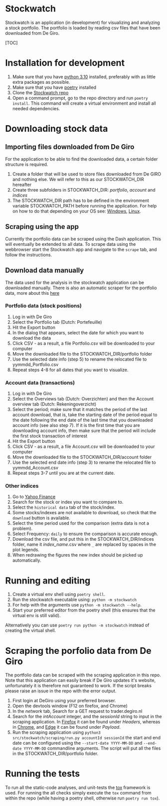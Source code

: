 <h1 id="header">Stockwatch</h1>

Stockwatch is an application (in development) for visualizing and analyzing a stock
portfolio. The portfolio is loaded by reading csv files that have been downloaded from
De Giro.

[TOC]

# Installation for development

1. Make sure that you have [python 3.10] installed, preferably with as little extra
   packages as possible.
2. Make sure that you have [poetry] installed
3. Clone the [Stockwatch repo]
4. Open a command prompt, go to the repo directory and run `poetry install`. This
   command will create a virtual environment and install all needed dependencies.

# Downloading stock data

## Importing files downloaded from De Giro
For the application to be able to find the downloaded data, a certain folder structure
is required.

1. Create a folder that will be used to store files downloaded from De GIRO and nothing
   else. We will refer to this as our STOCKWATCH\_DIR hereafter
2. Create three subfolders in STOCKWATCH\_DIR: *portfolio*, *account* and *indices*
3. The STOCKWATCH\_DIR path has to be defined in the environment variable
   STOCKWATCH\_PATH before running the application. For help on how to do that
   depending on your OS see: [Windows][WindowsEnv], [Linux][LinuxEnv].

## Scraping using the app

Currently the portfolio data can be scraped using the Dash application. This will
eventually be extended to all data. To scrape data using the webbrowser start the
Stockwatch app and navigate to the `scrape` tab, and follow the instructions.

## Download data manually

The data used for the analysis in the stockwatch application can be downloaded manually.
There is also an automatic scraper for the portfolio data, more about this
[here](#markdown-header-scraping-the-porfolio-data-from-de-giro)

### Portfolio data (stock positions)

1. Log in with De Giro
2. Select the Portfolio tab (Dutch: Portefeuille)
3. Hit the Export button
4. In the dialog that appears, select the date for which you want to download the data
5. Click CSV - as a result, a file Portfolio.csv will be downloaded to your computer
6. Move the downloaded file to the STOCKWATCH\_DIR/portfolio folder
7. Use the selected date info (step 5) to rename the relocated file to
   yymmdd\_Portfolio.csv
8. Repeat steps 4-8 for all dates that you want to visualize.

### Account data (transactions)

1. Log in with De Giro
2. Select the Overviews tab (Dutch: Overzichten) and then the Account overview tab
   (Dutch: Rekeningoverzicht)
3. Select the period; make sure that it matches the period of the last account download,
   that is, take the starting date of the period equal to the date following
   the end date of the last time that you downloaded account info (see also step 7).
   If it is the first time that you are downloading account info, then make sure that
   the period will include the first stock transaction of interest
4. Hit the Export button
5. Click CSV - as a result, a file Account.csv will be downloaded to your computer
6. Move the downloaded file to the STOCKWATCH\_DIR/account folder
7. Use the selected end date info (step 3) to rename the relocated file to
   yymmdd\_Account.csv
8. Repeat steps 3-7 until you are at the current date.

### Other indices

1. Go to [Yahoo Finance]
2. Search for the stock or index you want to compare to.
3. Select the `historical data` tab of the stock/index.
4. Some stocks/indexes are not available to download, so check that the `download` button
   is available.
5. Select the time period used for the comparison (extra data is not a problem).
6. Select Frequency: `daily` to ensure the comparison is accurate enough.
7. Download the csv file, and put this in the STOCKWATCH\_DIR/indices folder, name it
   *index_name*.csv where `_` are replaced by spaces in the plot legends.
8. When redrawing the figures the new index should be picked up automatically.

# Running and editing

1. Create a virtual env shell using `poetry shell`.
3. Run the stockwatch executable using: `python -m stockwatch`
4. For help with the arguments use `python -m stockwatch --help`.
5. Start your preferred editor from the poetry shell (this ensures that
   the virtual env is still valid).

Alternatively you can use `poetry run python -m stockwatch` instead
of creating the virtual shell.

# Scraping the porfolio data from De Giro

The portfolio data can be scraped with the scraping application
in this repo. Note that this application can easily break if De Giro updates
it's website, unfortunately it is therefore not guaranteed to work. If the
script breaks please raise an issue in the repo with the error output.

1. First login at DeGiro using your preferred browser.
2. Open the devtools window (F12 on firefox, and Chrome)
3. In the *network* tab, Search for a GET request to trader.degiro.nl
4. Search for the *intAccount* integer, and the *sessionId* string to
   input in the scraping application. In [Firefox] it can be found under
   *Headers*, whereas in [Chrome], and [Edge] it can be found under *Payload*.
5. Run the scraping application using
   `python3 src/stockwatch/scraping/run.py accountId sessionId`
   the start and end date can be configured using the `--start-date YYYY-MM-DD`
   and `--end-date YYYY-MM-DD` commandline arguments. The script will put all
   the files in the STOCKWATCH\_DIR/portfolio folder.

# Running the tests

To run all the static-code analyses, and unit-tests the [tox] framework is
used. For running the all checks simply execute the `tox` command from
within the repo (while having a poetry shell, otherwise run `poetry run tox`).

[Firefox]: ./figs/devtools_firefox.png
[Chrome]: ./figs/devtools_chrome.png
[Edge]: ./figs/devtools_edge.png
[tox]: https://tox.wiki/en/latest/index.html
[python 3.10]: https://www.python.org/downloads/
[poetry]: https://python-poetry.org/docs/#installation
[Stockwatch repo]: https://bitbucket.org/stockwatch-ws/stockwatch/src/develop/
[Yahoo Finance]: https://finance.yahoo.com
[WindowsEnv]: https://docs.oracle.com/en/database/oracle/machine-learning/oml4r/1.5.1/oread/creating-and-modifying-environment-variables-on-windows.html#GUID-DD6F9982-60D5-48F6-8270-A27EC53807D0
[LinuxEnv]: https://unix.stackexchange.com/a/117470
